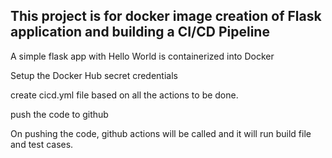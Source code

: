 ## This project is for docker image creation of Flask application and building a CI/CD Pipeline

A simple flask app with Hello World is containerized into Docker

Setup the Docker Hub secret credentials

create cicd.yml file based on all the actions to be done.

push the code to github

On pushing the code, github actions will be called and it will run build file and test cases.

